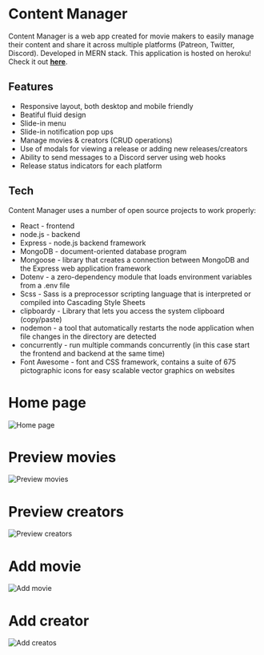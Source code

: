 # Content Manager
Content Manager is a web app created for movie makers to easily manage their content and share it across multiple platforms (Patreon, Twitter, Discord). Developed in MERN stack.
This application is hosted on heroku! Check it out **[here](https://content-manager-bkozaric.herokuapp.com/)**. 

## Features

- Responsive layout, both desktop and mobile friendly
- Beatiful fluid design
- Slide-in menu 
- Slide-in notification pop ups
- Manage movies & creators (CRUD operations)
- Use of modals for viewing a release or adding new releases/creators
- Ability to send messages to a Discord server using web hooks
- Release status indicators for each platform

## Tech

Content Manager uses a number of open source projects to work properly:

- React - frontend
- node.js - backend
- Express - node.js backend framework
- MongoDB - document-oriented database program
- Mongoose - library that creates a connection between MongoDB and the Express web application framework
- Dotenv - a zero-dependency module that loads environment variables from a .env file
- Scss - Sass is a preprocessor scripting language that is interpreted or compiled into Cascading Style Sheets
- clipboardy - Library that lets you access the system clipboard (copy/paste)
- nodemon - a tool that automatically restarts the node application when file changes in the directory are detected
- concurrently - run multiple commands concurrently (in this case start the frontend and backend at the same time) 
- Font Awesome - font and CSS framework, contains a suite of 675 pictographic icons for easy scalable vector graphics on websites

# Home page
![Home page](https://i.imgur.com/p6YSj9f.gif)

# Preview movies
![Preview movies](https://i.imgur.com/vqs8NhS.gif)

# Preview creators
![Preview creators](https://i.imgur.com/mvPqURs.png)

# Add movie
![Add movie](https://i.imgur.com/Ku7KG4d.png)

# Add creator
![Add creatos](https://i.imgur.com/qa2hQqa.png)
